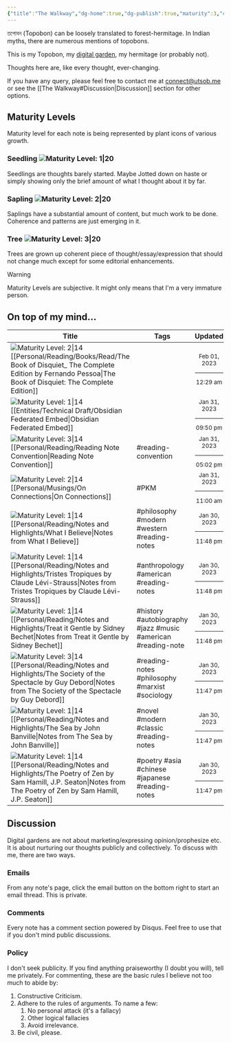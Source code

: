 ```yaml
---
{"title":"The Walkway","dg-home":true,"dg-publish":true,"maturity":3,"created":"2023-01-02T21:30:15+06:00","updated":"2023-01-26T15:28:12+06:00","dg-metatags":{"description":"Utsob's Digital Garden","og:description":"Utsob's Digital Garden"},"permalink":"/the-walkway/","metatags":{"description":"Utsob's Digital Garden","og:description":"Utsob's Digital Garden"},"tags":["gardenEntry"],"dgPassFrontmatter":true}
---
```


তপোবন (Topobon) can be loosely translated to forest-hermitage. In Indian myths, there are numerous mentions of topobons.

This is my Topobon, my [digital garden](https://cagrimmett.com/notes/2020/11/08/what-are-digital-gardens/), my hermitage (or probably not).

Thoughts here are, like every thought, ever-changing.

If you have any query, please feel free to contact me at [connect@utsob.me](mailto:connect@utsob.me) or see the [[The Walkway#Discussion\|Discussion]] section for other options.

## Maturity Levels
Maturity level for each note is being represented by plant icons of various growth.

### Seedling ![Maturity Level: 1|20](https://hermitage.utsob.me/img/tree-1.svg)
Seedlings are thoughts barely started. Maybe Jotted down on haste or simply showing only the brief amount of what I thought about it by far.

### Sapling ![Maturity Level: 2|20](https://hermitage.utsob.me/img/tree-2.svg)
Saplings have a substantial amount of content, but much work to be done. Coherence and patterns are just emerging in it.

### Tree ![Maturity Level: 3|20](https://hermitage.utsob.me/img/tree-3.svg)
Trees are grown up coherent piece of thought/essay/expression that should not change much except for some editorial enhancements.

> [!Warning] 
> Maturity Levels are subjective. It might only means that I'm a very immature person.


## On top of my mind…
| Title                                                                                                                                                                                                                  | Tags                                                         | Updated                                                   | Created                                                   |
| ---------------------------------------------------------------------------------------------------------------------------------------------------------------------------------------------------------------------- | ------------------------------------------------------------ | --------------------------------------------------------- | --------------------------------------------------------- |
| ![Maturity Level: 2\|14](https://hermitage.utsob.me/img/tree-2.svg) [[Personal/Reading/Books/Read/The Book of Disquiet_ The Complete Edition by Fernando Pessoa\|The Book of Disquiet: The Complete Edition]]       |                                                              | <center><small>Feb 01, 2023<hr/>12:29 am</small></center> | <center><small>Mar 04, 2020<hr/>12:00 am</small></center> |
| ![Maturity Level: 1\|14](https://hermitage.utsob.me/img/tree-1.svg) [[Entities/Technical Draft/Obsidian Federated Embed\|Obsidian Federated Embed]]                                                                 |                                                              | <center><small>Jan 31, 2023<hr/>09:50 pm</small></center> | <center><small>Jan 31, 2023<hr/>08:53 pm</small></center> |
| ![Maturity Level: 3\|14](https://hermitage.utsob.me/img/tree-3.svg) [[Personal/Reading/Reading Note Convention\|Reading Note Convention]]                                                                           | #reading-convention                                          | <center><small>Jan 31, 2023<hr/>05:02 pm</small></center> | <center><small>Jan 31, 2023<hr/>12:41 am</small></center> |
| ![Maturity Level: 2\|14](https://hermitage.utsob.me/img/tree-2.svg) [[Personal/Musings/On Connections\|On Connections]]                                                                                             | #PKM                                                         | <center><small>Jan 31, 2023<hr/>11:00 am</small></center> | <center><small>Dec 29, 2022<hr/>10:18 am</small></center> |
| ![Maturity Level: 1\|14](https://hermitage.utsob.me/img/tree-1.svg) [[Personal/Reading/Notes and Highlights/What I Believe\|Notes from What I Believe]]                                                             | #philosophy #modern #western #reading-notes                  | <center><small>Jan 30, 2023<hr/>11:48 pm</small></center> | <center><small>Oct 26, 2022<hr/>04:53 pm</small></center> |
| ![Maturity Level: 1\|14](https://hermitage.utsob.me/img/tree-1.svg) [[Personal/Reading/Notes and Highlights/Tristes Tropiques by Claude Lévi-Strauss\|Notes from Tristes Tropiques by Claude Lévi-Strauss]]         | #anthropology #american #reading-notes                       | <center><small>Jan 30, 2023<hr/>11:48 pm</small></center> | <center><small>Jan 19, 2022<hr/>06:28 pm</small></center> |
| ![Maturity Level: 1\|14](https://hermitage.utsob.me/img/tree-1.svg) [[Personal/Reading/Notes and Highlights/Treat it Gentle by Sidney Bechet\|Notes from Treat it Gentle by Sidney Bechet]]                         | #history #autobiography #jazz #music #american #reading-note | <center><small>Jan 30, 2023<hr/>11:48 pm</small></center> | <center><small>Aug 28, 2021<hr/>06:01 am</small></center> |
| ![Maturity Level: 3\|14](https://hermitage.utsob.me/img/tree-3.svg) [[Personal/Reading/Notes and Highlights/The Society of the Spectacle by Guy Debord\|Notes from The Society of the Spectacle by Guy Debord]]     | #reading-notes #philosophy #marxist #sociology               | <center><small>Jan 30, 2023<hr/>11:47 pm</small></center> | <center><small>Apr 25, 2022<hr/>06:58 am</small></center> |
| ![Maturity Level: 1\|14](https://hermitage.utsob.me/img/tree-1.svg) [[Personal/Reading/Notes and Highlights/The Sea by John Banville\|Notes from The Sea by John Banville]]                                         | #novel #modern #classic #reading-notes                       | <center><small>Jan 30, 2023<hr/>11:47 pm</small></center> | <center><small>Oct 08, 2022<hr/>06:02 pm</small></center> |
| ![Maturity Level: 1\|14](https://hermitage.utsob.me/img/tree-1.svg) [[Personal/Reading/Notes and Highlights/The Poetry of Zen by Sam Hamill, J.P. Seaton\|Notes from The Poetry of Zen by Sam Hamill, J.P. Seaton]] | #poetry #asia #chinese #japanese #reading-notes              | <center><small>Jan 30, 2023<hr/>11:47 pm</small></center> | <center><small>Jun 28, 2021<hr/>08:08 pm</small></center> |

## Discussion
Digital gardens are not about marketing/expressing opinion/prophesize etc. It is about nurturing our thoughts publicly and collectively. To discuss with me, there are two ways.

### Emails
From any note's page, click the email button on the bottom right to start an email thread. This is private.

### Comments
Every note has a comment section powered by Disqus. Feel free to use that if you don't mind public discussions.

### Policy
I don't seek publicity. If you find anything praiseworthy (I doubt you will), tell me privately. For commenting, these are the basic rules I believe not too much to abide by:
1. Constructive Criticism.
2. Adhere to the rules of arguments. To name a few:
    1. No personal attack (it's a fallacy)
    2. Other logical fallacies
    3. Avoid irrelevance.
3. Be civil, please.
